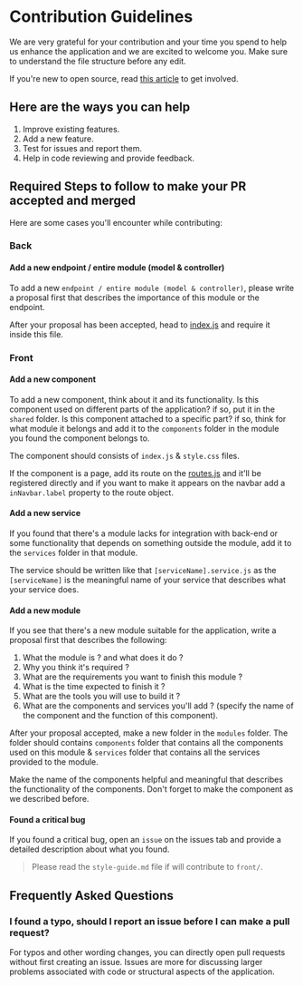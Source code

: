 # Contribution Guidelines

We are very grateful for your contribution and your time you spend to help us enhance the application and we are excited to welcome you. Make sure to understand the file structure before any edit.

If you're new to open source, read [this article](https://dvmhmdsd.me/blog/open-source/) to get involved.

## Here are the ways you can help

1. Improve existing features.
1. Add a new feature.
1. Test for issues and report them.
1. Help in code reviewing and provide feedback.

## Required Steps to follow to make your PR accepted and merged

Here are some cases you'll encounter while contributing:

### Back

#### Add a new endpoint / entire module (model & controller)

To add a new `endpoint / entire module (model & controller)`, please write a proposal first that describes the importance of this module or the endpoint.

After your proposal has been accepted, head to [index.js](index.js) and require it inside this file.

### Front

#### Add a new component

To add a new component, think about it and its functionality. Is this component used on different parts of the application? if so, put it in the `shared` folder. Is this component attached to a specific part? if so, think for what module it belongs and add it to the `components` folder in the module you found the component belongs to.

The component should consists of `index.js` & `style.css` files.

If the component is a page, add its route on the [routes.js](front/src/globals/routes.js) and it'll be registered directly and if you want to make it appears on the navbar add a `inNavbar.label` property to the route object.

#### Add a new service

If you found that there's a module lacks for integration with back-end or some functionality that depends on something outside the module, add it to the `services` folder in that module.

The service should be written like that `[serviceName].service.js` as the `[serviceName]` is the meaningful name of your service that describes what your service does.

#### Add a new module

If you see that there's a new module suitable for the application, write a proposal first that describes the following:

1. What the module is ? and what does it do ?
1. Why you think it's required ?
1. What are the requirements you want to finish this module ?
1. What is the time expected to finish it ?
1. What are the tools you will use to build it ?
1. What are the components and services you'll add ? (specify the name of the component and the function of this component).

After your proposal accepted, make a new folder in the `modules` folder. The folder should contains `components` folder that contains all the components used on this module & `services` folder that contains all the services provided to the module.

Make the name of the components helpful and meaningful that describes the functionality of the components. Don't forget to make the component as we described before.

#### Found a critical bug

If you found a critical bug, open an `issue` on the issues tab and provide a detailed description about what you found.

> Please read the `style-guide.md` file if will contribute to `front/`.

## Frequently Asked Questions

### I found a typo, should I report an issue before I can make a pull request?

For typos and other wording changes, you can directly open pull requests without first creating an issue. Issues are more for discussing larger problems associated with code or structural aspects of the application.
